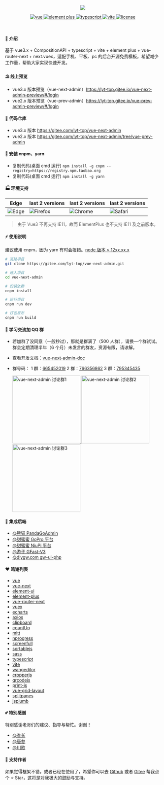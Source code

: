 <div align="center">
	<img src="https://img-blog.csdnimg.cn/9efd5420327a46b7bd6d93524a97229d.png?x-oss-process=image/watermark,type_d3F5LXplbmhlaQ,shadow_50,text_Q1NETiBAbHl0LXRvcA==,size_14,color_FFFFFF,t_70,g_se,x_16">
	<p align="center">
	    <a href="https://v3.vuejs.org/" target="_blank">
	        <img src="https://img.shields.io/badge/vue.js-vue3.x-green" alt="vue">
	    </a>
	    <a href="https://element-plus.gitee.io/#/zh-CN/component/changelog" target="_blank">
	        <img src="https://img.shields.io/badge/element--plus-%3E1.0.0-blue" alt="element plus">
	    </a>
		<a href="https://www.tslang.cn/" target="_blank">
	        <img src="https://img.shields.io/badge/typescript-%3E4.0.0-blue" alt="typescript">
	    </a>
		<a href="https://vitejs.dev/" target="_blank">
		    <img src="https://img.shields.io/badge/vite-%3E2.0.0-yellow" alt="vite">
		</a>
		<a href="https://gitee.com/lyt-top/vue-next-admin/blob/master/LICENSE" target="_blank">
		    <img src="https://img.shields.io/badge/license-MIT-success" alt="license">
		</a>
	</p>
	<p>&nbsp;</p>
</div>

#### 🌈 介绍

基于 vue3.x + CompositionAPI + typescript + vite + element plus + vue-router-next + next.vuex，适配手机、平板、pc 的后台开源免费模板，希望减少工作量，帮助大家实现快速开发。

#### ⛱️ 线上预览

- vue3.x 版本预览（vue-next-admin）<a href="https://lyt-top.gitee.io/vue-next-admin-preview/#/login" target="_blank">https://lyt-top.gitee.io/vue-next-admin-preview/#/login</a>
- vue2.x 版本预览（vue-prev-admin）<a href="https://lyt-top.gitee.io/vue-prev-admin-preview/#/login" target="_blank">https://lyt-top.gitee.io/vue-prev-admin-preview/#/login</a>

#### 💒 代码仓库

- vue3.x 版本 <a href="https://gitee.com/lyt-top/vue-next-admin" target="_blank">https://gitee.com/lyt-top/vue-next-admin</a>
- vue2.x 版本 <a href="https://gitee.com/lyt-top/vue-next-admin/tree/vue-prev-admin" target="_blank">https://gitee.com/lyt-top/vue-next-admin/tree/vue-prev-admin</a>

#### 🚧 安装 cnpm、yarn

- 复制代码(桌面 cmd 运行) `npm install -g cnpm --registry=https://registry.npm.taobao.org`
- 复制代码(桌面 cmd 运行) `npm install -g yarn`

#### 🏭 环境支持

| Edge                                                                     | last 2 versions                                                                   | last 2 versions                                                                | last 2 versions                                                                |
| ------------------------------------------------------------------------ | --------------------------------------------------------------------------------- | ------------------------------------------------------------------------------ | ------------------------------------------------------------------------------ |
| ![Edge](https://cdn.jsdelivr.net/npm/@browser-logos/edge/edge_32x32.png) | ![Firefox](https://cdn.jsdelivr.net/npm/@browser-logos/firefox/firefox_32x32.png) | ![Chrome](https://cdn.jsdelivr.net/npm/@browser-logos/chrome/chrome_32x32.png) | ![Safari](https://cdn.jsdelivr.net/npm/@browser-logos/safari/safari_32x32.png) |

> 由于 Vue3 不再支持 IE11，故而 ElementPlus 也不支持 IE11 及之前版本。

#### ⚡ 使用说明

建议使用 cnpm，因为 yarn 有时会报错。<a href="http://nodejs.cn/" target="_blank">node 版本 > 12xx.xx.x</a>

```bash
# 克隆项目
git clone https://gitee.com/lyt-top/vue-next-admin.git

# 进入项目
cd vue-next-admin

# 安装依赖
cnpm install

# 运行项目
cnpm run dev

# 打包发布
cnpm run build
```

#### 💯 学习交流加 QQ 群

- 若加群了没同意（一般秒过），那就是群满了（500 人群），请换一个群试试。群会定期清理半年（6 个月）未发言的群友，资源有限，请谅解。
- 查看开发文档：<a href="https://lyt-top.gitee.io/vue-next-admin-doc-preview" target="_blank">vue-next-admin-doc</a>
- 群号码：
  1 群：<a target="_blank" href="https://qm.qq.com/cgi-bin/qm/qr?k=RdUY97Vx0T0vZ_1OOu-X1yFNkWgDwbjC&jump_from=webapi">665452019</a>
  2 群：<a target="_blank" href="https://qm.qq.com/cgi-bin/qm/qr?k=zVfy3gNy7pNWVK3kMduDzwU369PZg2fw&jump_from=webapi">766356862</a>
  3 群：<a target="_blank" href="https://qm.qq.com/cgi-bin/qm/qr?k=02EWb5P2JkP-8iwzaDadgFdxA0HSHPpn&jump_from=webapi">795345435</a>

  <a target="_blank" href="https://qm.qq.com/cgi-bin/qm/qr?k=RdUY97Vx0T0vZ_1OOu-X1yFNkWgDwbjC&jump_from=webapi">
  	<img src="https://gitee.com/lyt-top/vue-next-admin-images/raw/master/user/qq1.png" width="220" height="220" alt="vue-next-admin 讨论群1" title="vue-next-admin 讨论群1"/>
  </a>
  <a target="_blank" href="https://qm.qq.com/cgi-bin/qm/qr?k=zVfy3gNy7pNWVK3kMduDzwU369PZg2fw&jump_from=webapi">
  	<img src="https://gitee.com/lyt-top/vue-next-admin-images/raw/master/user/qq2.png" width="220" height="220" alt="vue-next-admin 讨论群2" title="vue-next-admin 讨论群2"/>
  </a>
  <a target="_blank" href="https://qm.qq.com/cgi-bin/qm/qr?k=02EWb5P2JkP-8iwzaDadgFdxA0HSHPpn&jump_from=webapi">
  	<img src="https://gitee.com/lyt-top/vue-next-admin-images/raw/master/user/qq3.png" width="220" height="220" alt="vue-next-admin 讨论群3" title="vue-next-admin 讨论群3"/>
  </a>

#### 💒 集成后端

- <a target="_blank" href="https://github.com/PandaGoAdmin/PandaX">@熊猫 PandaGoAdmin</a>
- <a target="_blank" href="https://toscode.gitee.com/GionConnection/gopro_free">@甜蜜蜜 GoPro 平台</a>
- <a target="_blank" href="https://gitee.com/GionConnection/niupi-free">@甜蜜蜜 NiuPi 平台</a>
- <a target="_blank" href="https://gitee.com/tiger1103/gfast/tree/os-v3/">@游子 GFast-V3</a>
- <a target="_blank" href="https://gitee.com/diygw/diygw-ui-php/">@diygw.com gw-ui-php</a>

#### ❤️ 鸣谢列表

- <a href="https://github.com/vuejs/vue" target="_blank">vue</a>
- <a href="https://github.com/vuejs/vue-next" target="_blank">vue-next</a>
- <a href="https://github.com/ElemeFE/element" target="_blank">element-ui</a>
- <a href="https://github.com/element-plus/element-plus" target="_blank">element-plus</a>
- <a href="https://github.com/vuejs/vue-router-next" target="_blank">vue-router-next</a>
- <a href="https://github.com/vuejs/vuex" target="_blank">vuex</a>
- <a href="https://github.com/apache/echarts" target="_blank">echarts</a>
- <a href="https://github.com/axios/axios" target="_blank">axios</a>
- <a href="https://github.com/zenorocha/clipboard.js" target="_blank">clipboard</a>
- <a href="https://github.com/inorganik/countUp.js" target="_blank">countUp</a>
- <a href="https://github.com/developit/mitt" target="_blank">mitt</a>
- <a href="https://github.com/rstacruz/nprogress" target="_blank">nprogress</a>
- <a href="https://github.com/sindresorhus/screenfull.js" target="_blank">screenfull</a>
- <a href="https://github.com/SortableJS/Sortable" target="_blank">sortablejs</a>
- <a href="https://github.com/sass/sass" target="_blank">sass</a>
- <a href="https://github.com/microsoft/TypeScript" target="_blank">typescript</a>
- <a href="https://github.com/vitejs/vite" target="_blank">vite</a>
- <a href="https://github.com/wangeditor-team/wangEditor" target="_blank">wangeditor</a>
- <a href="https://github.com/fengyuanchen/cropperjs" target="_blank">cropperjs</a>
- <a href="https://github.com/davidshimjs/qrcodejs" target="_blank">qrcodejs</a>
- <a href="https://github.com/crabbly/Print.js" target="_blank">print-js</a>
- <a href="https://github.com/jbaysolutions/vue-grid-layout" target="_blank">vue-grid-layout</a>
- <a href="https://github.com/antoniandre/splitpanes" target="_blank">splitpanes</a>
- <a href="https://github.com/jsplumb/jsplumb" target="_blank">jsplumb</a>

#### 💕 特别感谢

特别感谢老哥们的建议、指导与帮忙。谢谢！

- <a href="https://gitee.com/click33/sa-plus" target="_blank">@省长</a>
- <a href="https://gitee.com/jskz/Jskz-SpringCloud" target="_blank">@唐参
- <a href="https://gitee.com/chuange" target="_blank">@川歌</a>

#### 💌 支持作者

如果觉得框架不错，或者已经在使用了，希望你可以去 <a target="_blank" href="https://github.com/lyt-Top/vue-next-admin">Github</a> 或者
<a target="_blank" href="https://gitee.com/lyt-top/vue-next-admin">Gitee</a> 帮我点个 ⭐ Star，这将是对我极大的鼓励与支持。
